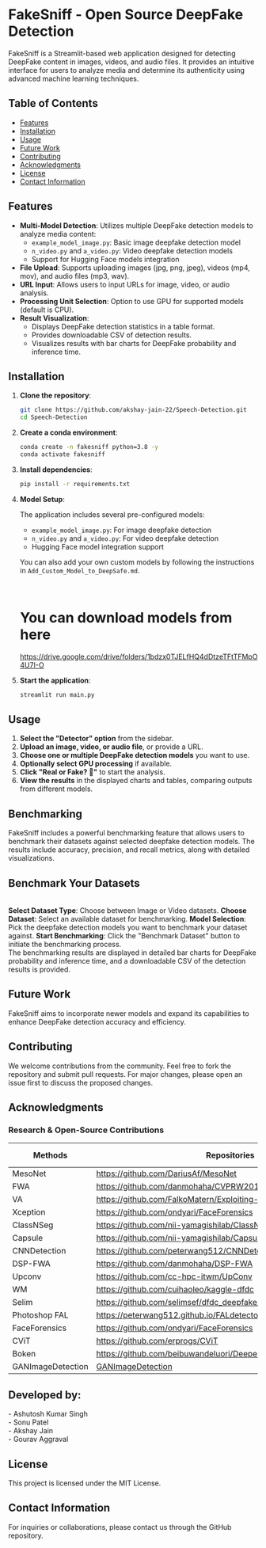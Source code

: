 # FakeSniff - Open Source DeepFake Detection

FakeSniff is a Streamlit-based web application designed for detecting DeepFake content in images, videos, and audio files. It provides an intuitive interface for users to analyze media and determine its authenticity using advanced machine learning techniques.

## Table of Contents

- [Features](#features)
- [Installation](#installation)
- [Usage](#usage)
- [Future Work](#future-work)
- [Contributing](#contributing)
- [Acknowledgments](#acknowledgments)
- [License](#license)
- [Contact Information](#contact-information)

## Features

- **Multi-Model Detection**: Utilizes multiple DeepFake detection models to analyze media content:
  - `example_model_image.py`: Basic image deepfake detection model
  - `n_video.py` and `a_video.py`: Video deepfake detection models
  - Support for Hugging Face models integration
- **File Upload**: Supports uploading images (jpg, png, jpeg), videos (mp4, mov), and audio files (mp3, wav).
- **URL Input**: Allows users to input URLs for image, video, or audio analysis.
- **Processing Unit Selection**: Option to use GPU for supported models (default is CPU).
- **Result Visualization**:
  - Displays DeepFake detection statistics in a table format.
  - Provides downloadable CSV of detection results.
  - Visualizes results with bar charts for DeepFake probability and inference time.

## Installation

1. **Clone the repository**:

   ```bash
   git clone https://github.com/akshay-jain-22/Speech-Detection.git
   cd Speech-Detection
   ```

2. **Create a conda environment**:

   ```bash
   conda create -n fakesniff python=3.8 -y
   conda activate fakesniff
   ```

3. **Install dependencies**:

   ```bash
   pip install -r requirements.txt
   ```

4. **Model Setup**:

   The application includes several pre-configured models:
   - `example_model_image.py`: For image deepfake detection
   - `n_video.py` and `a_video.py`: For video deepfake detection
   - Hugging Face model integration support

   You can also add your own custom models by following the instructions in `Add_Custom_Model_to_DeepSafe.md`.

    <br/>
   <h1><b>You can download models from here</b></h1>
  
   https://drive.google.com/drive/folders/1bdzx0TJELfHQ4dDtzeTFtTFMpO4U7I-O

6. **Start the application**:

   ```bash
   streamlit run main.py
   ```

## Usage

1. **Select the "Detector" option** from the sidebar.
2. **Upload an image, video, or audio file**, or provide a URL.
3. **Choose one or multiple DeepFake detection models** you want to use.
4. **Optionally select GPU processing** if available.
5. **Click "Real or Fake? 🤔"** to start the analysis.
6. **View the results** in the displayed charts and tables, comparing outputs from different models.

<h2><b>Benchmarking</b></h2>
FakeSniff includes a powerful benchmarking feature that allows users to benchmark their datasets against selected deepfake detection models. The results include accuracy, precision, and recall metrics, along with detailed visualizations.

<h2><b>Benchmark Your Datasets</b></h2><br>
<b>Select Dataset Type</b>: Choose between Image or Video datasets.
<b>Choose Dataset</b>: Select an available dataset for benchmarking.
<b>Model Selection</b>: Pick the deepfake detection models you want to benchmark your dataset against.
<b>Start Benchmarking</b>: Click the "Benchmark Dataset" button to initiate the benchmarking process.
<br>
The benchmarking results are displayed in detailed bar charts for DeepFake probability and inference time, and a downloadable CSV of the detection results is provided.

## Future Work

FakeSniff aims to incorporate newer models and expand its capabilities to enhance DeepFake detection accuracy and efficiency.

## Contributing

We welcome contributions from the community. Feel free to fork the repository and submit pull requests. For major changes, please open an issue first to discuss the proposed changes.

<h2><b>Acknowledgments</b></h2>

<h3><b>Research & Open-Source Contributions</b></h3>

<table>
  <thead>
    <tr>
      <th>Methods</th>
      <th>Repositories</th>
      <th>Release Date</th>
    </tr>
  </thead>
  <tbody>
    <tr>
      <td>MesoNet</td>
      <td><a href="https://github.com/DariusAf/MesoNet">https://github.com/DariusAf/MesoNet</a></td>
      <td>2018.09</td>
    </tr>
    <tr>
      <td>FWA</td>
      <td><a href="https://github.com/danmohaha/CVPRW2019_Face_Artifacts">https://github.com/danmohaha/CVPRW2019_Face_Artifacts</a></td>
      <td>2018.11</td>
    </tr>
    <tr>
      <td>VA</td>
      <td><a href="https://github.com/FalkoMatern/Exploiting-Visual-Artifacts">https://github.com/FalkoMatern/Exploiting-Visual-Artifacts</a></td>
      <td>2019.01</td>
    </tr>
    <tr>
      <td>Xception</td>
      <td><a href="https://github.com/ondyari/FaceForensics">https://github.com/ondyari/FaceForensics</a></td>
      <td>2019.01</td>
    </tr>
    <tr>
      <td>ClassNSeg</td>
      <td><a href="https://github.com/nii-yamagishilab/ClassNSeg">https://github.com/nii-yamagishilab/ClassNSeg</a></td>
      <td>2019.06</td>
    </tr>
    <tr>
      <td>Capsule</td>
      <td><a href="https://github.com/nii-yamagishilab/Capsule-Forensics-v2">https://github.com/nii-yamagishilab/Capsule-Forensics-v2</a></td>
      <td>2019.1</td>
    </tr>
    <tr>
      <td>CNNDetection</td>
      <td><a href="https://github.com/peterwang512/CNNDetection">https://github.com/peterwang512/CNNDetection</a></td>
      <td>2019.12</td>
    </tr>
    <tr>
      <td>DSP-FWA</td>
      <td><a href="https://github.com/danmohaha/DSP-FWA">https://github.com/danmohaha/DSP-FWA</a></td>
      <td>2019.11</td>
    </tr>
    <tr>
      <td>Upconv</td>
      <td><a href="https://github.com/cc-hpc-itwm/UpConv">https://github.com/cc-hpc-itwm/UpConv</a></td>
      <td>2020.03</td>
    </tr>
    <tr>
      <td>WM</td>
      <td><a href="https://github.com/cuihaoleo/kaggle-dfdc">https://github.com/cuihaoleo/kaggle-dfdc</a></td>
      <td>2020.07</td>
    </tr>
    <tr>
      <td>Selim</td>
      <td><a href="https://github.com/selimsef/dfdc_deepfake_challenge">https://github.com/selimsef/dfdc_deepfake_challenge</a></td>
      <td>2020.07</td>
    </tr>
    <tr>
      <td>Photoshop FAL</td>
      <td><a href="https://peterwang512.github.io/FALdetector/">https://peterwang512.github.io/FALdetector/</a></td>
      <td>2019</td>
    </tr>
    <tr>
      <td>FaceForensics</td>
      <td><a href="https://github.com/ondyari/FaceForensics">https://github.com/ondyari/FaceForensics</a></td>
      <td>2018.03</td>
    </tr>
    <tr>
      <td>CViT</td>
      <td><a href="https://github.com/erprogs/CViT">https://github.com/erprogs/CViT</a></td>
      <td>2021</td>
    </tr>
    <tr>
      <td>Boken</td>
      <td><a href="https://github.com/beibuwandeluori/DeeperForensicsChallengeSolution">https://github.com/beibuwandeluori/DeeperForensicsChallengeSolution</a></td>
      <td>2020</td>
    </tr>
    <tr>
      <td>GANImageDetection</td>
      <td><a href="GANImageDetection">GANImageDetection</a></td>
      <td><a href="License">License</a></td>
    </tr>
  </tbody>
</table>


<h2><b>Developed by:</b></h2>
- Ashutosh Kumar Singh<br>
- Sonu Patel<br>
- Akshay Jain<br>
- Gourav Aggraval<br>

## License

This project is licensed under the MIT License.

## Contact Information

For inquiries or collaborations, please contact us through the GitHub repository.
